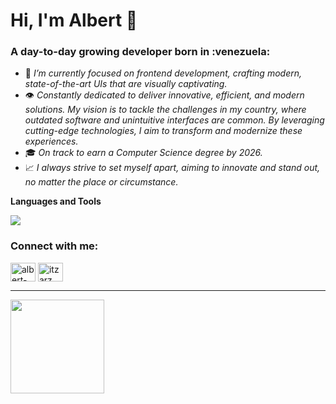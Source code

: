 <h1>Hi, I'm Albert 👋</h1>
<h3>A day-to-day growing developer born in :venezuela:</h3>

- 🌱 *I’m currently focused on frontend development, crafting modern, state-of-the-art UIs that are visually captivating.*
- 👁️ *Constantly dedicated to deliver innovative, efficient, and modern solutions. My vision is to tackle the challenges in my country, where outdated software and unintuitive interfaces are common. By leveraging cutting-edge technologies, I aim to transform and modernize these experiences.*
- 🎓 *On track to earn a Computer Science degree by 2026.*
- 📈 *I always strive to set myself apart, aiming to innovate and stand out, no matter the place or circumstance.*

**Languages and Tools**

<code><img src="https://skillicons.dev/icons?i=html,css,bootstrap,javascript,typescript,react,astro,tailwind,c,nodejs,postgres,mysql,figma&theme=dark"/></code>
<h3 align="left">Connect with me:</h3>
<p align="left">
<a href="https://linkedin.com/in/albert-rojas-7190a8243" target="blank"><img align="center" src="https://raw.githubusercontent.com/rahuldkjain/github-profile-readme-generator/master/src/images/icons/Social/linked-in-alt.svg" alt="albert-rojas-7190a8243" height="30" width="40" /></a>
<a href="https://discord.gg/itzarz" target="blank"><img align="center" src="https://raw.githubusercontent.com/rahuldkjain/github-profile-readme-generator/master/src/images/icons/Social/discord.svg" alt="itzarz" height="30" width="40" /></a>
</p>
<hr>
<div><img height="150px" src="https://github-readme-stats.vercel.app/api?username=ItzARz&show_icons=true&theme=gotham&count_private=true" /></div>
<br />
